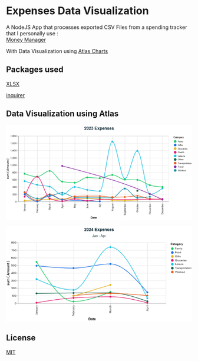 # Expenses Data Visualization 
A NodeJS App that processes exported CSV Files from a spending tracker that I personally use :  
[Money Manager](https://play.google.com/store/apps/details?id=ru.innim.my_finance)

With Data Visualization using [Atlas Charts](https://www.mongodb.com/docs/charts/#atlas-charts)

## Packages used
[XLSX](https://www.npmjs.com/package/xlsx)

[inquirer](https://www.npmjs.com/package/inquirer)

## Data Visualization using Atlas

![2023 Expenses](images/2023_Expenses.png)

![2024 Expenses](images/2024_Expenses.png)

## License

[MIT](https://choosealicense.com/licenses/mit/)
